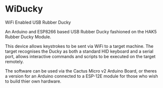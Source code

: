 # WiDucky
WiFi Enabled USB Rubber Ducky

An Arduino and ESP8266 based USB Rubber Ducky fashioned on the HAK5 Rubber Ducky Module.

This device allows keystrokes to be sent via WiFi to a target machine. The target recognises the Ducky as both a standard HID keyboard and a serial port, allows interactive commands and scripts to be executed on the target remotely.

The software can be used via the Cactus Micro v2 Arduino Board, or theres a version for an Arduino connected 
to a ESP-12E module for those who wish to build thier own hardware.
